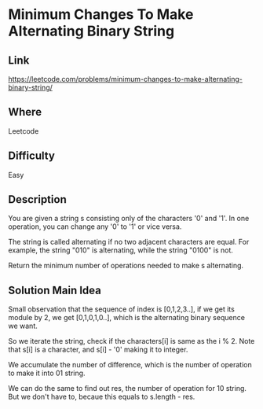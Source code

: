 # Minimum Changes To Make Alternating Binary String

## Link
https://leetcode.com/problems/minimum-changes-to-make-alternating-binary-string/

## Where
Leetcode

## Difficulty
Easy

## Description
You are given a string s consisting only of the characters '0' and '1'. In one operation, you can change any '0' to '1' or vice versa.

The string is called alternating if no two adjacent characters are equal. For example, the string "010" is alternating, while the string "0100" is not.

Return the minimum number of operations needed to make s alternating.

## Solution Main Idea
Small observation that the sequence of index is [0,1,2,3..],
if we get its module by 2, we get [0,1,0,1,0..],
which is the alternating binary sequence we want.

So we iterate the string,
check if the characters[i] is same as the i % 2.
Note that s[i] is a character,
and s[i] - '0' making it to integer.

We accumulate the number of difference,
which is the number of operation to make it into 01 string.

We can do the same to find out res,
the number of operation for 10 string.
But we don't have to,
becaue this equals to s.length - res.

